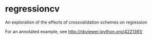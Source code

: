 regressioncv
============

An exploration of the effects of crossvalidation schemes on regression

For an annotated example, see http://nbviewer.ipython.org/4221361/ 
